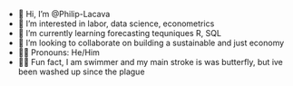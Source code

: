 - 👋 Hi, I’m @Philip-Lacava
- 🤔 I’m interested in labor, data science, econometrics
- 🌱 I’m currently learning forecasting tequniques R, SQL
- 💞️ I’m looking to collaborate on building a sustainable and just economy
- 🏳️‍🌈 Pronouns:  He/Him
- 🏊‍♂️ Fun fact, I am swimmer and my main stroke is was butterfly, but ive been washed up since the plague
